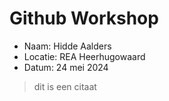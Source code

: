 # Github Workshop
- Naam: Hidde Aalders
- Locatie: REA Heerhugowaard
- Datum: 24 mei 2024
>dit is een citaat